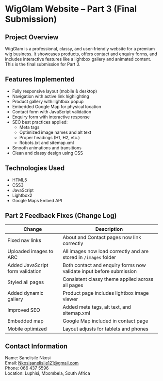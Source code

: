# WigGlam Website – Part 3 (Final Submission)

## Project Overview
WigGlam is a professional, classy, and user-friendly website for a premium wig business. It showcases products, offers contact and enquiry forms, and includes interactive features like a lightbox gallery and animated content. This is the final submission for Part 3.

## Features Implemented

- Fully responsive layout (mobile & desktop)
- Navigation with active link highlighting
- Product gallery with lightbox popup
- Embedded Google Map for physical location
- Contact form with JavaScript validation
- Enquiry form with interactive response
- SEO best practices applied:
  - Meta tags
  - Optimized image names and alt text
  - Proper headings (H1, H2, etc.)
  - Robots.txt and sitemap.xml
- Smooth animations and transitions
- Clean and classy design using CSS

## Technologies Used

- HTML5
- CSS3
- JavaScript
- Lightbox2
- Google Maps Embed API

## Part 2 Feedback Fixes (Change Log)

| Change | Description |
|--------|-------------|
| Fixed nav links | About and Contact pages now link correctly |
| Uploaded images to ARC | All images now load correctly and are stored in `/images` folder |
| Added JavaScript form validation | Both contact and enquiry forms now validate input before submission |
| Styled all pages | Consistent classy theme applied across all pages |
| Added dynamic gallery | Product page includes lightbox image viewer |
| Improved SEO | Added meta tags, alt text, and sitemap.xml |
| Embedded map | Google Map included in contact page |
| Mobile optimized | Layout adjusts for tablets and phones |

## Contact Information

Name: Sanelisile Nkosi  
Email: Nkosisanelisile121@gmail.com  
Phone: 066 437 5596  
Location: Luphisi, Mbombela, South Africa  
